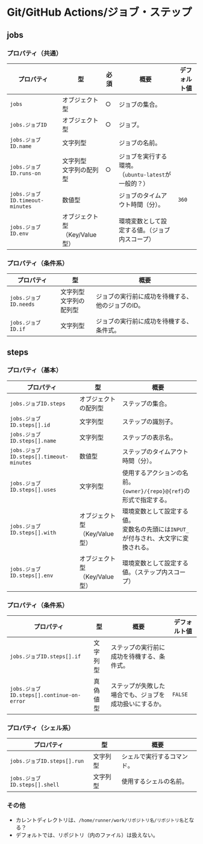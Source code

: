 # Git/GitHub Actions/ジョブ・ステップ

## jobs

### プロパティ（共通）

| プロパティ                      | 型                                  | 必須 | 概要                                                      | デフォルト値 |
| ------------------------------- | ----------------------------------- | ---- | --------------------------------------------------------- | ------------ |
| `jobs`                          | オブジェクト型                      | ○    | ジョブの集合。                                            |              |
| `jobs.ジョブID`                 | オブジェクト型                      | ○    | ジョブ。                                                  |              |
| `jobs.ジョブID.name`            | 文字列型                            |      | ジョブの名前。                                            |              |
| `jobs.ジョブID.runs-on`         | 文字列型<br />文字列の配列型        | ○    | ジョブを実行する環境。<br />（`ubuntu-latest`が一般的？） |              |
| `jobs.ジョブID.timeout-minutes` | 数値型                              |      | ジョブのタイムアウト時間（分）。                          | `360`        |
| `jobs.ジョブID.env`             | オブジェクト型<br />（Key/Value型） |      | 環境変数として設定する値。（ジョブ内スコープ）            |              |

### プロパティ（条件系）

| プロパティ            | 型                           | 概要                                             |
| --------------------- | ---------------------------- | ------------------------------------------------ |
| `jobs.ジョブID.needs` | 文字列型<br />文字列の配列型 | ジョブの実行前に成功を待機する、他のジョブのID。 |
| `jobs.ジョブID.if`    | 文字列型                     | ジョブの実行前に成功を待機する、条件式。         |

## steps

### プロパティ（基本）

| プロパティ                              | 型                                  | 概要                                                         |
| --------------------------------------- | ----------------------------------- | ------------------------------------------------------------ |
| `jobs.ジョブID.steps`                   | オブジェクトの配列型                | ステップの集合。                                             |
| `jobs.ジョブID.steps[].id`              | 文字列型                            | ステップの識別子。                                           |
| `jobs.ジョブID.steps[].name`            | 文字列型                            | ステップの表示名。                                           |
| `jobs.ジョブID.steps[].timeout-minutes` | 数値型                              | ステップのタイムアウト時間（分）。                           |
| `jobs.ジョブID.steps[].uses`            | 文字列型                            | 使用するアクションの名前。<br />`{owner}/{repo}@{ref}`の形式で指定する。 |
| `jobs.ジョブID.steps[].with`            | オブジェクト型<br />（Key/Value型） | 環境変数として設定する値。<br />変数名の先頭には`INPUT_`が付与され、大文字に変換される。 |
| `jobs.ジョブID.steps[].env`             | オブジェクト型<br />（Key/Value型） | 環境変数として設定する値。（ステップ内スコープ）             |

### プロパティ（条件系）

| プロパティ                                | 型       | 概要                                                   | デフォルト値 |
| ----------------------------------------- | -------- | ------------------------------------------------------ | ------------ |
| `jobs.ジョブID.steps[].if`                | 文字列型 | ステップの実行前に成功を待機する、条件式。             |              |
| `jobs.ジョブID.steps[].continue-on-error` | 真偽値型 | ステップが失敗した場合でも、ジョブを成功扱いにするか。 | `FALSE`      |

### プロパティ（シェル系）

| プロパティ                    | 型       | 概要                       |
| ----------------------------- | -------- | -------------------------- |
| `jobs.ジョブID.steps[].run`   | 文字列型 | シェルで実行するコマンド。 |
| `jobs.ジョブID.steps[].shell` | 文字列型 | 使用するシェルの名前。     |

### その他

- カレントディレクトリは、`/home/runner/work/リポジトリ名/リポジトリ名`となる？
- デフォルトでは、リポジトリ（内のファイル）は扱えない。
